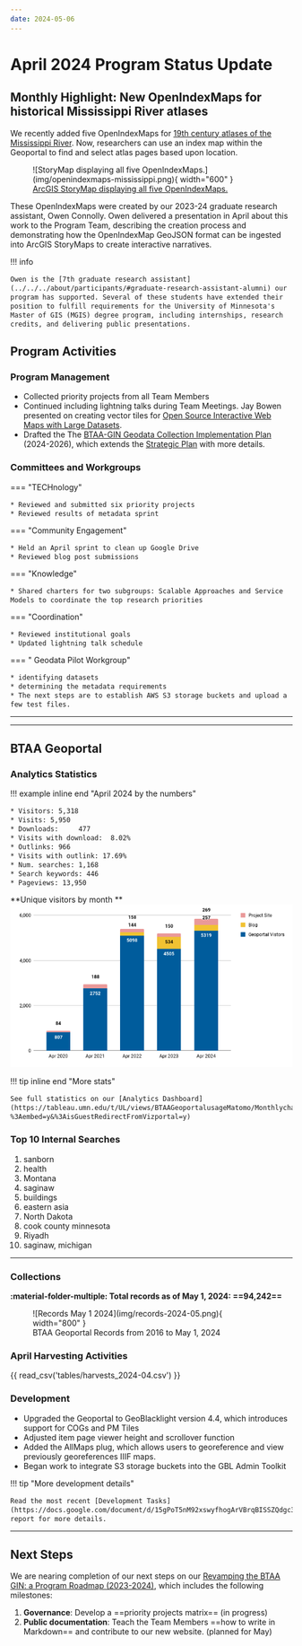 ```yaml
---
date: 2024-05-06
---
```


# April 2024 Program Status Update

## Monthly Highlight: New OpenIndexMaps for historical Mississippi River atlases

We recently added five OpenIndexMaps for [19th century atlases of the Mississippi River](https://geo.btaa.org/?f%5Bdct_creator_sm%5D%5B%5D=Owen+Connolly&f%5Bgbl_resourceType_sm%5D%5B%5D=OpenIndexMaps). Now, researchers can use an index map within the Geoportal to find and select atlas pages based upon location.

<figure markdown="span">
  ![StoryMap displaying all five OpenIndexMaps.](img/openindexmaps-mississippi.png){ width="600" }
  <figcaption><a href="https://storymaps.arcgis.com/stories/c5888d46f39848aa9bd6479afcc6314a">ArcGIS StoryMap displaying all five OpenIndexMaps.</a></figcaption>
</figure>

<!-- more -->

These OpenIndexMaps were created by our 2023-24 graduate research assistant, Owen Connolly. Owen delivered a presentation in April about this work to the Program Team, describing the creation process and demonstrating how the OpenIndexMap GeoJSON format can be ingested into ArcGIS StoryMaps to create interactive narratives. 



!!! info

	Owen is the [7th graduate research assistant](../../../about/participants/#graduate-research-assistant-alumni) our program has supported. Several of these students have extended their position to fulfill requirements for the University of Minnesota's Master of GIS (MGIS) degree program, including internships, research credits, and delivering public presentations. 

## Program Activities

### Program Management

* Collected priority projects from all Team Members
* Continued including lightning talks during Team Meetings. Jay Bowen presented on creating vector tiles for [Open Source Interactive Web Maps with Large Datasets](https://docs.google.com/presentation/d/1zdEspVtbFwZKxIjwpiisJONqI5uBjg2f/edit?usp=drive_link&ouid=110955760814577692512&rtpof=true&sd=true).
* Drafted the The [BTAA-GIN Geodata Collection Implementation Plan](https://docs.google.com/document/d/1k3LgZZemeEjVrNNGn8XEXYw4kKJCtM2P0yQjkMkZOBY/edit?usp=sharing) (2024-2026), which extends the [Strategic Plan](../../../library/geodata-collection-strategic-plan) with more details.


### Committees and Workgroups

<div class="grid" markdown>

=== "TECHnology"

    * Reviewed and submitted six priority projects
    * Reviewed results of metadata sprint

=== "Community Engagement"

    * Held an April sprint to clean up Google Drive
    * Reviewed blog post submissions
    

=== "Knowledge"

    * Shared charters for two subgroups: Scalable Approaches and Service Models to coordinate the top research priorities

=== "Coordination"

	* Reviewed institutional goals
	* Updated lightning talk schedule

=== " Geodata Pilot Workgroup"

	* identifying datasets
	* determining the metadata requirements
	* The next steps are to establish AWS S3 storage buckets and upload a few test files.
	
</div>
<hr>


----

## BTAA Geoportal 

### Analytics Statistics

!!! example inline end "April 2024 by the numbers"

    * Visitors:	5,318
    * Visits: 5,950
    * Downloads:	 477
    * Visits with download:	 8.02%
    * Outlinks: 966
    * Visits with outlink: 17.69%
    * Num. searches: 1,168
    * Search keywords: 446
    * Pageviews: 13,950


**Unique visitors by month
**![](img/2024-04-monthly-users.png)

!!! tip inline end "More stats"

    See full statistics on our [Analytics Dashboard](https://tableau.umn.edu/t/UL/views/BTAAGeoportalusageMatomo/Monthlycharts?%3Aembed=y&%3AisGuestRedirectFromVizportal=y)

### Top 10 Internal Searches

1. sanborn
1. health
1. Montana
1. saginaw
1. buildings
1. eastern asia
1. North Dakota
1. cook county minnesota
1. Riyadh
1. saginaw, michigan

---

### Collections

**:material-folder-multiple: Total records as of May 1, 2024: ==94,242==**

<figure markdown="span">
  ![Records May 1 2024](img/records-2024-05.png){ width="800" }
  <figcaption>BTAA Geoportal Records from 2016 to May 1, 2024</figcaption>
</figure>


### April Harvesting Activities

{{ read_csv('tables/harvests_2024-04.csv') }}

### Development

* Upgraded the Geoportal to GeoBlacklight version 4.4, which introduces support for COGs and PM Tiles
* Adjusted item page viewer height and scrollover function
* Added the AllMaps plug, which allows users to georeference and view previously georeferences IIIF maps.
* Began work to integrate S3 storage buckets into the GBL Admin Toolkit

!!! tip "More development details"

	Read the most recent [Development Tasks](https://docs.google.com/document/d/15gPoT5nM92xswyfhogArVBrqBISSZQdgc3QaZy77vvw/edit) report for more details.


---

## Next Steps

We are nearing completion of our next steps on our [Revamping the BTAA GIN: a Program Roadmap (2023-2024)](https://github.com/orgs/geobtaa/projects/10), which includes the following milestones:

1. **Governance**:  Develop a ==priority projects matrix== (in progress)
2. **Public documentation**: Teach the Team Members ==how to write in Markdown== and contribute to our new website. (planned for May)


